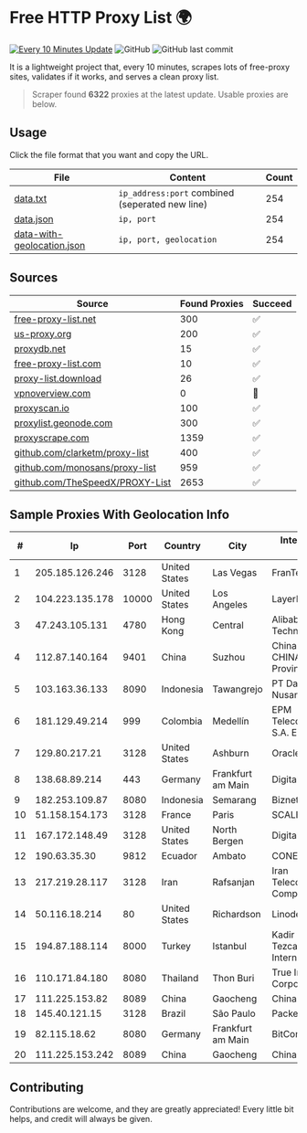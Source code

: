 
# Free HTTP Proxy List 🌍

[![Every 10 Minutes Update](https://github.com/mertguvencli/http-proxy-list/actions/workflows/main.yml/badge.svg?branch=main)](https://github.com/mertguvencli/http-proxy-list/actions/workflows/main.yml)
![GitHub](https://img.shields.io/github/license/mertguvencli/http-proxy-list)
![GitHub last commit](https://img.shields.io/github/last-commit/mertguvencli/http-proxy-list)

It is a lightweight project that, every 10 minutes, scrapes lots of free-proxy sites, validates if it works, and serves a clean proxy list.


> Scraper found **6322** proxies at the latest update. Usable proxies are below.

## Usage

Click the file format that you want and copy the URL.


|File|Content|Count|
|----|-------|-----|
|[data.txt](https://raw.githubusercontent.com/mertguvencli/http-proxy-list/main/proxy-list/data.txt)|`ip_address:port` combined (seperated new line)|254|
|[data.json](https://raw.githubusercontent.com/mertguvencli/http-proxy-list/main/proxy-list/data.json)|`ip, port`|254|
|[data-with-geolocation.json](https://raw.githubusercontent.com/mertguvencli/http-proxy-list/main/proxy-list/data-with-geolocation.json)|`ip, port, geolocation`|254|

## Sources

|Source|Found Proxies|Succeed|
|------|-------------|-------|
|[free-proxy-list.net](https://free-proxy-list.net)|300|✅|
|[us-proxy.org](https://www.us-proxy.org)|200|✅|
|[proxydb.net](http://proxydb.net)|15|✅|
|[free-proxy-list.com](https://free-proxy-list.com/?page=&port=&type%5B%5D=http&type%5B%5D=https&up_time=0&search=Search)|10|✅|
|[proxy-list.download](https://www.proxy-list.download/HTTP)|26|✅|
|[vpnoverview.com](https://vpnoverview.com/privacy/anonymous-browsing/free-proxy-servers)|0|🚫|
|[proxyscan.io](https://www.proxyscan.io)|100|✅|
|[proxylist.geonode.com](https://proxylist.geonode.com/api/proxy-list?limit=300&page=1&sort_by=lastChecked&sort_type=desc&protocols=http,https)|300|✅|
|[proxyscrape.com](https://api.proxyscrape.com/v2/?request=displayproxies&protocol=http&timeout=10000&country=all&ssl=all&anonymity=all)|1359|✅|
|[github.com/clarketm/proxy-list](https://raw.githubusercontent.com/clarketm/proxy-list/master/proxy-list-raw.txt)|400|✅|
|[github.com/monosans/proxy-list](https://raw.githubusercontent.com/monosans/proxy-list/main/proxies/http.txt)|959|✅|
|[github.com/TheSpeedX/PROXY-List](https://raw.githubusercontent.com/TheSpeedX/PROXY-List/master/http.txt)|2653|✅|


## Sample Proxies With Geolocation Info

|#|Ip|Port|Country|City|Internet Service Provider|
|-|--|----|-------|----|-------------------------|
|1|205.185.126.246|3128|United States|Las Vegas|FranTech Solutions|
|2|104.223.135.178|10000|United States|Los Angeles|LayerHost|
|3|47.243.105.131|4780|Hong Kong|Central|Alibaba (US) Technology Co., Ltd.|
|4|112.87.140.164|9401|China|Suzhou|China Unicom CHINA169 Jiangsu Province Network|
|5|103.163.36.133|8090|Indonesia|Tawangrejo|PT Data Buana Nusantara|
|6|181.129.49.214|999|Colombia|Medellín|EPM Telecomunicaciones S.A. E.S.P.|
|7|129.80.217.21|3128|United States|Ashburn|Oracle Corporation|
|8|138.68.89.214|443|Germany|Frankfurt am Main|DigitalOcean, LLC|
|9|182.253.109.87|8080|Indonesia|Semarang|Biznet Metronet|
|10|51.158.154.173|3128|France|Paris|SCALEWAY|
|11|167.172.148.49|3128|United States|North Bergen|DigitalOcean, LLC|
|12|190.63.35.30|9812|Ecuador|Ambato|CONECEL|
|13|217.219.28.117|3128|Iran|Rafsanjan|Iran Telecommunication Company PJS|
|14|50.116.18.214|80|United States|Richardson|Linode|
|15|194.87.188.114|8000|Turkey|Istanbul|Kadir Huseyin Tezcan Nosspeed Internet Teknolojileri|
|16|110.171.84.180|8080|Thailand|Thon Buri|True Internet Corporation CO. Ltd.|
|17|111.225.153.82|8089|China|Gaocheng|Chinanet|
|18|145.40.121.15|3128|Brazil|São Paulo|Packet Host, Inc.|
|19|82.115.18.62|8080|Germany|Frankfurt am Main|BitCommand LLC|
|20|111.225.153.242|8089|China|Gaocheng|Chinanet|



## Contributing

Contributions are welcome, and they are greatly appreciated! Every
little bit helps, and credit will always be given.

